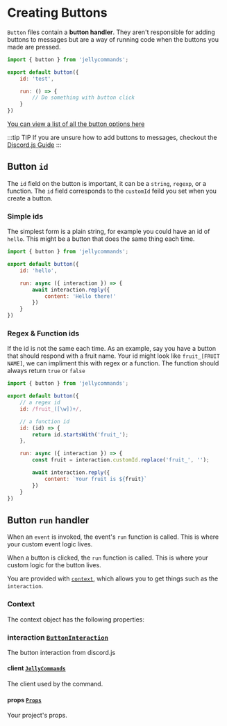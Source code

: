 # Creating Buttons

`Button` files contain a **button handler**. They aren't responsible for adding buttons to messages but are a way of running code when the buttons you made are pressed.

```js
import { button } from 'jellycommands';

export default button({
    id: 'test',

    run: () => {
        // Do something with button click
    }
})
```

[You can view a list of all the button options here](/api/buttons#options)

:::tip TIP
If you are unsure how to add buttons to messages, checkout the [Discord.js Guide](https://discordjs.guide/interactions/buttons)
:::

## Button `id`

The `id` field on the button is important, it can be a `string`, `regexp`, or a function. The `id` field corresponds to the `customId` feild you set when you create a button.

### Simple ids

The simplest form is a plain string, for example you could have an id of `hello`. This might be a button that does the same thing each time.

```js
import { button } from 'jellycommands';

export default button({
    id: 'hello',

    run: async ({ interaction }) => {
        await interaction.reply({
            content: 'Hello there!'
        })
    }
})
```

### Regex & Function ids

If the id is not the same each time. As an example, say you have a button that should respond with a fruit name. Your id might look like `fruit_[FRUIT NAME]`, we can impliment this with regex or a function. The function should always return `true` or `false`

```js
import { button } from 'jellycommands';

export default button({
    // a regex id
    id: /fruit_([\w])+/,

    // a function id
    id: (id) => {
        return id.startsWith('fruit_');
    },

    run: async ({ interaction }) => {
        const fruit = interaction.customId.replace('fruit_', '');

        await interaction.reply({
            content: `Your fruit is ${fruit}`
        })
    }
})
```

## Button `run` handler

When an `event` is invoked, the event's `run` function is called.  This is where your custom event logic lives.

When a button is clicked, the `run` function is called. This is where your custom logic for the button lives.

You are provided with [`context`](/guide/buttons/files#context), which allows you to get things such as the `interaction`.

### Context

The context object has the following properties:

### interaction [`ButtonInteraction`](https://discord.js.org/#/docs/discord.js/main/class/ButtonInteraction)

The button interaction from discord.js

#### client [`JellyCommands`](/api/client)

The client used by the command.

#### props [`Props`](/api/props)

Your project's props.